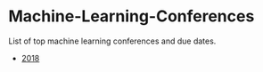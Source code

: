 # Machine-Learning-Conferences
List of top machine learning conferences and due dates.

* [2018](https://github.com/bapalto/Machine-Learning-Conferences/tree/master/2018)
